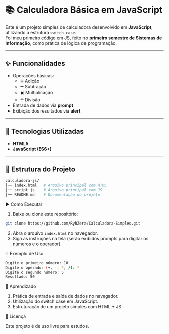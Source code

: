 # 📚 Calculadora Básica em JavaScript

Este é um projeto simples de calculadora desenvolvido em **JavaScript**, utilizando a estrutura `switch case`.  
Foi meu primeiro código em JS, feito no **primeiro semestre de Sistemas de Informação**, como prática de lógica de programação.

---

## ✨ Funcionalidades

- Operações básicas:
  - ➕ Adição  
  - ➖ Subtração  
  - ✖️ Multiplicação  
  - ➗ Divisão
- Entrada de dados via **prompt**  
- Exibição dos resultados via **alert**

---

## 🚀 Tecnologias Utilizadas

- **HTML5**  
- **JavaScript (ES6+)**

---

## 📂 Estrutura do Projeto

```bash
calculadora-js/
│── index.html   # Arquivo principal com HTML
│── script.js    # Arquivo principal com JS
│── README.md    # Documentação do projeto
```
▶️ Como Executar

1. Baixe ou clone este repositório:

```bash
git clone https://github.com/RyhZera/Calculadora-Simples.git
```
2. Abra o arquivo `index.html` no navegador.
3. Siga as instruções na tela (serão exibidos prompts para digitar os números e o operador).

💡 Exemplo de Uso
```bash
Digite o primeiro número: 10
Digite o operador (+, -, *, /): *
Digite o segundo número: 5
Resultado: 50
```

📖 Aprendizado
1. Prática de entrada e saída de dados no navegador.
2. Utilização do switch case em JavaScript.
3. Estruturação de um projeto simples com HTML + JS.

📝 Licença

Este projeto é de uso livre para estudos.


